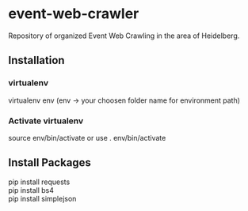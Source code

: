 # event-web-crawler
Repository of organized Event Web Crawling in the area of Heidelberg.

## Installation
### virtualenv
virtualenv env (env -> your choosen folder name for environment path)

### Activate virtualenv
source env/bin/activate
or use
. env/bin/activate

## Install Packages
pip install requests  
pip install bs4  
pip install simplejson

